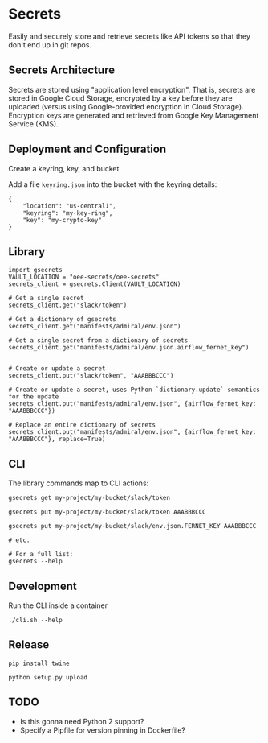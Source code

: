 Secrets
===

Easily and securely store and retrieve secrets like API tokens so that they don't end up in git repos.

Secrets Architecture
---

Secrets are stored using "application level encryption". That is, secrets are stored in Google Cloud Storage, encrypted by a key before they are uploaded (versus using Google-provided encryption in Cloud Storage). Encryption keys are generated and retrieved from Google Key Management Service (KMS).

Deployment and Configuration
---

Create a keyring, key, and bucket.

Add a file `keyring.json` into the bucket with the keyring details:

```
{
	"location": "us-central1",
	"keyring": "my-key-ring",
	"key": "my-crypto-key"
}
```

Library
---

```
import gsecrets
VAULT_LOCATION = "oee-secrets/oee-secrets"
secrets_client = gsecrets.Client(VAULT_LOCATION)
    
# Get a single secret
secrets_client.get("slack/token")

# Get a dictionary of gsecrets 
secrets_client.get("manifests/admiral/env.json")

# Get a single secret from a dictionary of secrets 
secrets_client.get("manifests/admiral/env.json.airflow_fernet_key")


# Create or update a secret
secrets_client.put("slack/token", "AAABBBCCC")

# Create or update a secret, uses Python `dictionary.update` semantics for the update
secrets_client.put("manifests/admiral/env.json", {airflow_fernet_key: "AAABBBCCC"})

# Replace an entire dictionary of secrets
secrets_client.put("manifests/admiral/env.json", {airflow_fernet_key: "AAABBBCCC"}, replace=True)
```

CLI
---

The library commands map to CLI actions:

```
gsecrets get my-project/my-bucket/slack/token

gsecrets put my-project/my-bucket/slack/token AAABBBCCC

gsecrets put my-project/my-bucket/slack/env.json.FERNET_KEY AAABBBCCC

# etc.

# For a full list:
gsecrets --help
```

Development
---

Run the CLI inside a container

```
./cli.sh --help
```

Release
---

```
pip install twine

python setup.py upload
```

TODO
---

* Is this gonna need Python 2 support?
* Specify a Pipfile for version pinning in Dockerfile?


